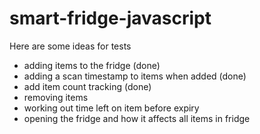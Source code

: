 # smart-fridge-javascript

Here are some ideas for tests

- adding items to the fridge (done)
- adding a scan timestamp to items when added (done)
- add item count tracking (done)
- removing items
- working out time left on item before expiry
- opening the fridge and how it affects all items in fridge
